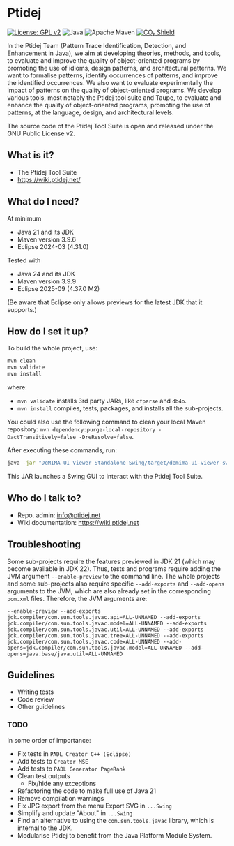 # Ptidej

[![License: GPL v2](https://img.shields.io/badge/License-GPL_v2-blue.svg)](https://www.gnu.org/licenses/old-licenses/gpl-2.0.en.html)
![Java](https://img.shields.io/badge/Java-orange)
![Apache Maven](https://github.com/ptidejteam/ptidej-Ptidej/actions/workflows/maven.yml/badge.svg)
[![CO₂ Shield](https://img.shields.io/badge/CO₂-C_0.42g-C89806)](https://overbrowsing.com/projects/co2-shield)

In the Ptidej Team (Pattern Trace Identification, Detection, and Enhancement in Java), we aim at developing theories, methods, 
and tools, to evaluate and improve the quality of object-oriented programs by promoting the use of idioms, design patterns, 
and architectural patterns. We want to formalise patterns, identify occurrences of patterns, and improve the identified 
occurrences. We also want to evaluate experimentally the impact of patterns on the quality of object-oriented programs. We 
develop various tools, most notably the Ptidej tool suite and Taupe, to evaluate and enhance the quality of object-oriented 
programs, promoting the use of patterns, at the language, design, and architectural levels.

The source code of the Ptidej Tool Suite is open and released under the GNU Public License v2.

## What is it?

* The Ptidej Tool Suite
* https://wiki.ptidej.net/

## What do I need?

At minimum
- Java 21 and its JDK
- Maven version 3.9.6
- Eclipse 2024-03 (4.31.0)

Tested with
- Java 24 and its JDK
- Maven version 3.9.9
- Eclipse 2025-09 (4.37.0 M2)

(Be aware that Eclipse only allows previews for the latest JDK that it supports.)

## How do I set it up?

To build the whole project, use: 
```bash
mvn clean
mvn validate
mvn install
```

where:

- `mvn validate` installs 3rd party JARs, like `cfparse` and `db4o`.
- `mvn install` compiles, tests, packages, and installs all the sub-projects.

You could also use the following command to clean your local Maven repository:
`mvn dependency:purge-local-repository -DactTransitively=false -DreResolve=false`.

After executing these commands, run:
```bash
java -jar "DeMIMA UI Viewer Standalone Swing/target/demima-ui-viewer-swing-1.0.0-jar-with-dependencies.jar"
```

This JAR launches a Swing GUI to interact with the Ptidej Tool Suite.

## Who do I talk to?

- Repo. admin: info@ptidej.net
- Wiki documentation: https://wiki.ptidej.net

## Troubleshooting

Some sub-projects require the features previewed in JDK 21 (which may become available in JDK 22). Thus, tests and programs require adding the JVM argument `--enable-preview` to the command line. The whole projects and some sub-projects also require specific `--add-exports` and `--add-opens` arguments to the JVM, which are also already set in the corresponding `pom.xml` files. Therefore, the JVM arguments are:

```--enable-preview --add-exports jdk.compiler/com.sun.tools.javac.api=ALL-UNNAMED --add-exports jdk.compiler/com.sun.tools.javac.model=ALL-UNNAMED --add-exports jdk.compiler/com.sun.tools.javac.util=ALL-UNNAMED --add-exports jdk.compiler/com.sun.tools.javac.tree=ALL-UNNAMED --add-exports jdk.compiler/com.sun.tools.javac.code=ALL-UNNAMED --add-opens=jdk.compiler/com.sun.tools.javac.model=ALL-UNNAMED --add-opens=java.base/java.util=ALL-UNNAMED```

## Guidelines

* Writing tests
* Code review
* Other guidelines

### TODO

In some order of importance:
- Fix tests in `PADL Creator C++ (Eclipse)`
- Add tests to `Creator MSE`
- Add tests to `PADL Generator PageRank`
- Clean test outputs
  - Fix/hide any exceptions
- Refactoring the code to make full use of Java 21
- Remove compilation warnings
- Fix JPG export from the menu Export SVG in `...Swing`
- Simplify and update "About" in `...Swing`
- Find an alternative to using the `com.sun.tools.javac` library, which is internal to the JDK.
- Modularise Ptidej to benefit from the Java Platform Module System.
